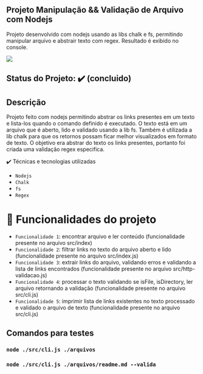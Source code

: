## Projeto Manipulação && Validação de Arquivo com Nodejs
Projeto desenvolvido com nodejs usando as libs chalk e fs, permitindo manipular arquivo e abstrair texto com regex. Resultado é exibido no console.

<img src="https://img.shields.io/static/v1?label=nodejs&message=software&color=blue&style=for-the-badge&logo=NODEJS"/>


## Status do Projeto: ✔️ (concluido)

## Descrição
Projeto feito com nodejs permitindo abstrar os links presentes em um texto e lista-los quando o comando definido é executado. 
O texto está em um arquivo que é aberto, lido e validado usando a lib fs. Também é utilizada a lib chalk para que os retornos possam
ficar melhor visualizados em formato de texto. O objetivo era abstrar do texto os links presentes, portanto foi criada uma validação
regex especifica.


✔️ Técnicas e tecnologias utilizadas
- ``Nodejs``
- ``Chalk``
- ``fs``
- ``Regex``  

# :hammer: Funcionalidades do projeto

- `Funcionalidade 1`: encontrar arquivo e ler conteúdo (funcionalidade presente no arquivo src/index)
- `Funcionalidade 2`: filtrar links no texto do arquivo aberto e lido (funcionalidade presente no arquivo src/index.js)
- `Funcionalidade 3`: extrair links do arquivo, validando erros e validando a lista de links encontrados (funcionalidade presente no arquivo src/http-validacao.js)
- `Funcionalidade 4`: processar o texto validando se isFile, isDirectory, ler arquivo retornando a validação (funcionalidade presente no arquivo src/cli.js)
- `Funcionalidade 5`: imprimir lista de links existentes no texto processado e validado o arquivo de texto (funcionalidade presente no arquivo src/cli.js)


## Comandos para testes
### `node ./src/cli.js ./arquivos`
### `node ./src/cli.js ./arquivos/readme.md --valida`



